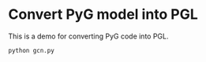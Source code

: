 # Convert PyG model into PGL

This is a demo for converting PyG code into PGL.

```
python gcn.py
```
